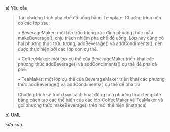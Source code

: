a) Yêu cầu

> Tạo chương trình pha chế đồ uống bằng  Template. Chương trình nên có các lớp sau:
> 
> • BeverageMaker: một lớp trừu tượng xác định phương thức mẫu makeBeverage(), chịu trách nhiệm pha chế đồ uống. Lớp này cũng có hai phương thức trừu tượng, addBeverage() và addCondiments(), nên được thực hiện bởi các lớp con cụ thể.
>
> • CoffeeMaker: một lớp cụ thể của BeverageMaker triển khai các phương thức addBeverage() và addCondiments() cụ thể để pha cà phê.
> 
> • TeaMaker: một lớp cụ thể của BeverageMaker triển khai các phương thức addBeverage() và addCondiments() cụ thể để pha trà.
> 
> Chương trình sẽ trình bày cách hoạt động của phương thức template bằng cách tạo các thể hiện của các lớp CoffeeMaker và TeaMaker và gọi phương thức makeBeverage() trên mỗi thể hiện (instance)

b) UML

*sửa sau*

